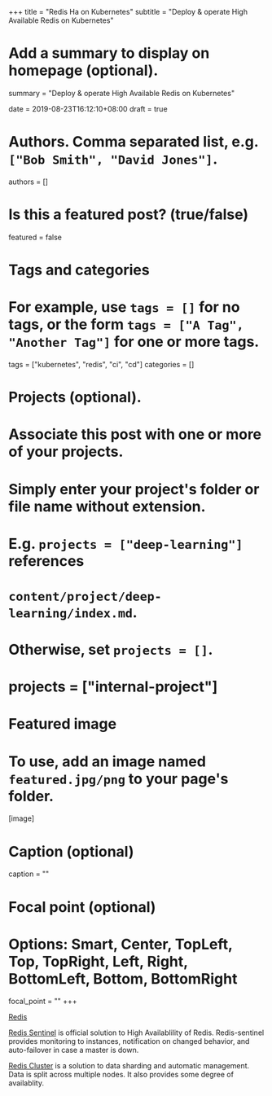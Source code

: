 +++
title = "Redis Ha on Kubernetes"
subtitle = "Deploy & operate High Available Redis on Kubernetes"

# Add a summary to display on homepage (optional).
summary = "Deploy & operate High Available Redis on Kubernetes"

date = 2019-08-23T16:12:10+08:00
draft = true

# Authors. Comma separated list, e.g. `["Bob Smith", "David Jones"]`.
authors = []

# Is this a featured post? (true/false)
featured = false

# Tags and categories
# For example, use `tags = []` for no tags, or the form `tags = ["A Tag", "Another Tag"]` for one or more tags.
tags = ["kubernetes", "redis", "ci", "cd"]
categories = []

# Projects (optional).
#   Associate this post with one or more of your projects.
#   Simply enter your project's folder or file name without extension.
#   E.g. `projects = ["deep-learning"]` references 
#   `content/project/deep-learning/index.md`.
#   Otherwise, set `projects = []`.
# projects = ["internal-project"]

# Featured image
# To use, add an image named `featured.jpg/png` to your page's folder. 
[image]
  # Caption (optional)
  caption = ""

  # Focal point (optional)
  # Options: Smart, Center, TopLeft, Top, TopRight, Left, Right, BottomLeft, Bottom, BottomRight
  focal_point = ""
+++

[Redis](https://redis.io)

[Redis Sentinel](https://redis.io/topics/sentinel) is official solution to High Availablility of Redis. Redis-sentinel provides monitoring to instances, notification on changed behavior, and auto-failover in case a master is down.

[Redis Cluster](https://redis.io/topics/cluster-spec) is a solution to data sharding and automatic management. Data is split across multiple nodes. It also provides some degree of availablity.
